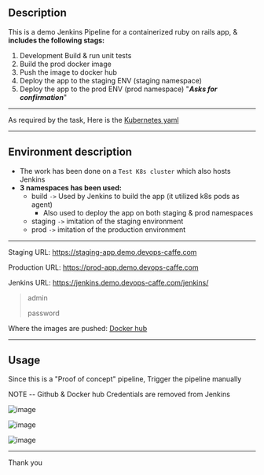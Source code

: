 

## Description

This is a demo Jenkins Pipeline for a containerized ruby on rails app, & **includes the following stags:**
  1. Development Build & run unit tests
  2. Build the prod docker image
  3. Push the image to docker hub
  4. Deploy the app to the staging ENV (staging namespace)
  5. Deploy the app to the prod ENV (prod namespace) "***Asks for confirmation***"


---

As required by the task, Here is the [Kubernetes yaml](https://github.com/eslam-gomaa/ruby-dockerize/tree/main/k8s-app)


---

## Environment description

* The work has been done on a `Test K8s cluster`  which also hosts Jenkins
* **3 namespaces has been used:**
  * build `->`  Used by Jenkins to build the app (it utilized k8s pods as agent)
    * Also used to deploy the app on both staging & prod namespaces
  * staging `->` imitation of the staging environment
  * prod `->` imitation of the production environment


---


Staging URL:    https://staging-app.demo.devops-caffe.com

Production URL: https://prod-app.demo.devops-caffe.com


Jenkins URL: https://jenkins.demo.devops-caffe.com/jenkins/
> admin
>
> password

Where the images are pushed: [Docker hub](https://hub.docker.com/r/eslamgomaa/dockerizing-ruby-drkiq)

---

## Usage

Since this is a "Proof of concept" pipeline, Trigger the pipeline manually

NOTE -- Github & Docker hub Credentials are removed from Jenkins

![image](https://user-images.githubusercontent.com/33789516/138599656-de90263b-37e7-493c-b4f6-5715ffd7f251.png)

![image](https://user-images.githubusercontent.com/33789516/138600626-f634acb6-7266-4690-8e8d-39076fe89fe2.png)

![image](https://user-images.githubusercontent.com/33789516/138600632-a82a0c72-ac40-4dd1-afb2-7ef63caa14bd.png)





<!-- <details>
    <summary>
        <b style="font-size:20px" >Pipeline screenshoots
</b>
    </summary> -->

    
  
</details>



---

Thank you

